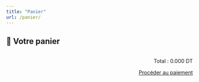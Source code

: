```yaml
---
title: "Panier"
url: /panier/
---
```


<section class="cart-container">
  <h2>🛒 Votre panier</h2>
  <div id="cart-items"></div>

  <div class="cart-summary" style="text-align:right; margin-top:2rem;">
    <p>Total : <span id="cart-total">0.000 DT</span></p>
    <a href="/fr/checkout/" class="btn btn-main">Procéder au paiement</a>
  </div>
</section>

<script src="/js/panier.js"></script>
